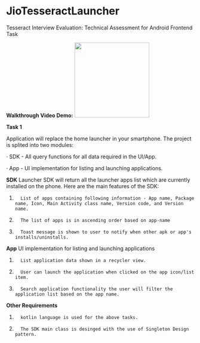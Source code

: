 # JioTesseractLauncher
Tesseract Interview Evaluation: Technical Assessment for Android Frontend Task

**Walkthrough Video Demo:**
<img src="Record_2021-07-10-14-27-51.gif" width= 200>

**Task 1**

Application will replace the home launcher in your smartphone.
The project is splited into two modules:

·         SDK - All query functions for all data required in the UI/App.

·         App - UI implementation for listing and launching applications.

**SDK**
Launcher SDK will return all the launcher apps list which are currently installed on the phone. Here are the main features of the SDK: 
1.       List of apps containing following information - App name, Package name, Icon, Main Activity class name, Version code, and Version name.

2.       The list of apps is in ascending order based on app-name

3.       Toast message is shown to user to notify when other apk or app's installs/uninstalls.

**App**
UI implementation for listing and launching applications
1.       List application data shown in a recycler view.

2.       User can launch the application when clicked on the app icon/list item. 

3.       Search application functionality the user will filter the application list based on the app name.

**Other Requirements**
1.       kotlin language is used for the above tasks.

3.       The SDK main class is desinged with the use of Singleton Design pattern.  


